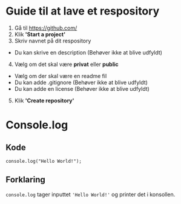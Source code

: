 # **Guide til at lave et respository** #
1. Gå til https://github.com/
1. Klik **'Start a project'**
1. Skriv navnet på dit respository
* Du kan skrive en description (Behøver ikke at blive udfyldt)
4. Vælg om det skal være **privat** eller **public**
* Vælg om der skal være en readme fil
* Du kan adde .gitignore (Behøver ikke at blive udfyldt)
* Du kan adde en license (Behøver ikke at blive udfyldt)
5. Klik **'Create repository'**

# **Console.log** #
## **Kode** ##

```
console.log("Hello World!");
```

## **Forklaring** ##

```console.log``` tager inputtet ```'Hello World!'``` og printer det i konsollen.